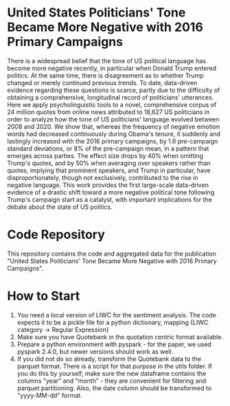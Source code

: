 # United States Politicians' Tone Became More Negative with 2016 Primary Campaigns

There is a widespread belief that the tone of US political language has become more negative recently, in particular when Donald Trump entered politics.
At the same time, there is disagreement as to whether Trump changed or merely continued previous trends.
To date, data-driven evidence regarding these questions is scarce, partly due to the difficulty of obtaining a comprehensive, longitudinal record of politicians' utterances.
Here we apply psycholinguistic tools to a novel, comprehensive corpus of 24 million quotes from online news attributed to 18,627 US politicians in order to analyze how the tone of US politicians' language evolved between 2008 and 2020.
We show that, whereas the frequency of negative emotion words had decreased continuously during Obama's tenure, it suddenly and lastingly increased with the 2016 primary campaigns, by 1.6 pre-campaign standard deviations, or 8% of the pre-campaign mean, in a pattern that emerges across parties.
The effect size drops by 40% when omitting Trump's quotes, and by 50% when averaging over speakers rather than quotes, implying that prominent speakers, and Trump in particular, have disproportionately, though not exclusively, contributed to the rise in negative language.
This work provides the first large-scale data-driven evidence of a drastic shift toward a more negative political tone following Trump's campaign start as a catalyst, with important implications for the debate about the state of US politics.

# Code Repository

This repository contains the code and aggregated data for the publication "United States Politicians' Tone Became More Negative with 2016 Primary Campaigns".


# How to Start

1. You need a local version of LIWC for the sentiment analysis. The code expects it to be a pickle file for a python dictionary, mapping {LIWC category -> Regular Expression}
2. Make sure you have Quotebank in the quotation centric format available.
3. Prepare a python environment with pyspark - for the paper, we used pyspark 2.4.0, but newer versions should work as well.
4. If you did not do so already, transform the Quotebank data to the parquet format. There is a script for that purpose in the utils folder. If you do this by yourself, make sure the new dataframe contains the columns "year" and "month" - they are convenient for filtering and parquet partitioning. Also, the date column should be transformed to "yyyy-MM-dd" format.
